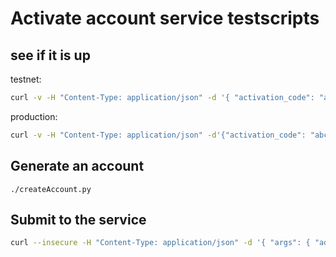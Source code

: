 # Activate account service testscripts

## see if it is up

testnet:

```sh
curl -v -H "Content-Type: application/json" -d '{ "activation_code": "abcd"}' "https:/testnet.threefold.io/threefoldfoundation/activation_service/activate_account"
```

production:

```sh
curl -v -H "Content-Type: application/json" -d'{"activation_code": "abcd"}' "https:/tokenservices.threefold.io/threefoldfoundation/activation_service/activate_account"
```

## Generate an account

`./createAccount.py`

## Submit to the service

```sh
curl --insecure -H "Content-Type: application/json" -d '{ "args": { "address": "<newaddress>"  }}' "http://localhost:443/threefoldfoundation/activation_service/create_activation_code"
```
